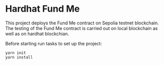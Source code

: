 # Hardhat Fund Me

This project deploys the Fund Me contract on Sepolia testnet blockchain. The testing of the Fund Me contract is carried out on local blockchain as well as on hardhat blockchian.

Before starting run tasks to set up the project:

```shell
yarn init
yarn install
```
